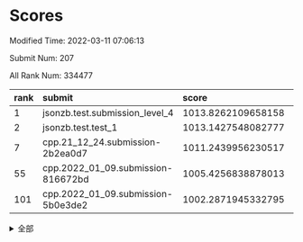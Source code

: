 # Scores

Modified Time: 2022-03-11 07:06:13

Submit Num: 207

All Rank Num: 334477

| rank |               submit               |       score        |       sigma        | pk_num |
| :--- | :--------------------------------- | :----------------- | :----------------- | :----- |
| 1    | jsonzb.test.submission_level_4     | 1013.8262109658158 | 0.7938048139695633 | 6462   |
| 2    | jsonzb.test.test_1                 | 1013.1427548082777 | 0.8260010810357469 | 6453   |
| 7    | cpp.21_12_24.submission-2b2ea0d7   | 1011.2439956230517 | 0.7950630599212433 | 6462   |
| 55   | cpp.2022_01_09.submission-816672bd | 1005.4256838878013 | 0.7233851127306054 | 6466   |
| 101  | cpp.2022_01_09.submission-5b0e3de2 | 1002.2871945332795 | 0.6970595638348279 | 6466   |


<details>
<summary>全部</summary>

| rank |                 submit                 |       score        |       sigma        | pk_num |
| :--- | :------------------------------------- | :----------------- | :----------------- | :----- |
| 1    | jsonzb.test.submission_level_4         | 1013.8262109658158 | 0.7938048139695633 | 6462   |
| 2    | jsonzb.test.test_1                     | 1013.1427548082777 | 0.8260010810357469 | 6453   |
| 3    | gobigger.level_3.submission_level_3_23 | 1011.6598161717619 | 0.7677215758348501 | 6463   |
| 4    | gobigger.level_3.submission_level_3_49 | 1011.5589163478968 | 0.7706217931037995 | 6464   |
| 5    | gobigger.level_3.submission_level_3_43 | 1011.37712657123   | 0.7653245063745234 | 6464   |
| 6    | gobigger.level_3.submission_level_3_25 | 1011.2954960110185 | 0.7741045005190338 | 6461   |
| 7    | cpp.21_12_24.submission-2b2ea0d7       | 1011.2439956230517 | 0.7950630599212433 | 6462   |
| 8    | gobigger.level_3.submission_level_3_20 | 1011.151186178831  | 0.7439027815575312 | 6463   |
| 9    | gobigger.level_3.submission_level_3_30 | 1011.1461510667817 | 0.7391144239313491 | 6466   |
| 10   | gobigger.level_3.submission_level_3_13 | 1010.7771696924539 | 0.7673515307728447 | 6466   |
| 11   | gobigger.level_3.submission_level_3_17 | 1010.757912219166  | 0.7698653156915303 | 6460   |
| 12   | gobigger.level_3.submission_level_3_44 | 1010.7519714035196 | 0.7669298484820141 | 6464   |
| 13   | gobigger.level_3.submission_level_3_42 | 1010.717249501093  | 0.7597393970286656 | 6462   |
| 14   | gobigger.level_3.submission_level_3_11 | 1010.5815029101902 | 0.7749006360089274 | 6467   |
| 15   | gobigger.level_3.submission_level_3_5  | 1010.5247123595747 | 0.7519719056796871 | 6458   |
| 16   | gobigger.level_3.submission_level_3_8  | 1010.5113158613442 | 0.7470604295605303 | 6463   |
| 17   | gobigger.level_3.submission_level_3_45 | 1010.4704254116904 | 0.7605567265544274 | 6470   |
| 18   | gobigger.level_3.submission_level_3_16 | 1010.4460976564412 | 0.7364509605372729 | 6466   |
| 19   | gobigger.level_3.submission_level_3_10 | 1010.407003761235  | 0.7489621911038309 | 6461   |
| 20   | gobigger.level_3.submission_level_3_33 | 1010.3751491920543 | 0.7717210225495104 | 6465   |
| 21   | gobigger.level_3.submission_level_3_22 | 1010.3706672360327 | 0.7456063781966841 | 6460   |
| 22   | gobigger.level_3.submission_level_3_14 | 1010.3282451990016 | 0.7526367283568017 | 6462   |
| 23   | gobigger.level_3.submission_level_3_29 | 1010.3163346726236 | 0.7527711778166926 | 6465   |
| 24   | gobigger.level_3.submission_level_3_18 | 1010.1927827410511 | 0.7583511225741251 | 6466   |
| 25   | gobigger.level_3.submission_level_3_24 | 1010.0402274874276 | 0.7652263687474476 | 6458   |
| 26   | gobigger.level_3.submission_level_3_46 | 1010.0222814338364 | 0.7437113839209217 | 6466   |
| 27   | gobigger.level_3.submission_level_3_39 | 1009.983181651469  | 0.7722877164133714 | 6464   |
| 28   | gobigger.level_3.submission_level_3_36 | 1009.9617493458871 | 0.7605996535504852 | 6460   |
| 29   | gobigger.level_3.submission_level_3_7  | 1009.9607523083305 | 0.7545908999855228 | 6459   |
| 30   | gobigger.level_3.submission_level_3_32 | 1009.9381987510384 | 0.7420661561484868 | 6467   |
| 31   | gobigger.level_3.submission_level_3_28 | 1009.9145935004487 | 0.7401409760413147 | 6464   |
| 32   | gobigger.level_3.submission_level_3_4  | 1009.8892050283661 | 0.7477773713578196 | 6462   |
| 33   | gobigger.level_3.submission_level_3_40 | 1009.8617245506791 | 0.7531496025996854 | 6463   |
| 34   | gobigger.level_3.submission_level_3_0  | 1009.8544427863224 | 0.7589785620883023 | 6468   |
| 35   | gobigger.level_3.submission_level_3_6  | 1009.8168528797154 | 0.7595277280012926 | 6464   |
| 36   | gobigger.level_3.submission_level_3_19 | 1009.7887100387861 | 0.7619091897480692 | 6468   |
| 37   | gobigger.level_3.submission_level_3_41 | 1009.7588877558621 | 0.7608698700016389 | 6464   |
| 38   | gobigger.level_3.submission_level_3_12 | 1009.7537466462609 | 0.7429296785645669 | 6458   |
| 39   | gobigger.level_3.submission_level_3_9  | 1009.6086874081838 | 0.7439782256200054 | 6465   |
| 40   | gobigger.level_3.submission_level_3_48 | 1009.5346583255099 | 0.7594014985869919 | 6464   |
| 41   | gobigger.level_3.submission_level_3_38 | 1009.515518282633  | 0.7355538533040679 | 6471   |
| 42   | gobigger.level_3.submission_level_3_2  | 1009.2955040945621 | 0.7378406416619075 | 6470   |
| 43   | gobigger.level_3.submission_level_3_27 | 1009.2661597822447 | 0.7611814561198001 | 6461   |
| 44   | gobigger.level_3.submission_level_3_21 | 1009.1062453345978 | 0.7481971070551038 | 6462   |
| 45   | gobigger.level_3.submission_level_3_47 | 1009.0176459634101 | 0.7263750387408906 | 6467   |
| 46   | gobigger.level_3.submission_level_3_3  | 1008.8794273619641 | 0.7436252652571991 | 6466   |
| 47   | gobigger.level_3.submission_level_3_35 | 1008.8514900201411 | 0.7316345493011689 | 6458   |
| 48   | gobigger.level_3.submission_level_3_31 | 1008.7830471829715 | 0.7598745351819298 | 6464   |
| 49   | gobigger.level_3.submission_level_3_34 | 1008.7521784580587 | 0.752820430286709  | 6464   |
| 50   | gobigger.level_3.submission_level_3_37 | 1008.5295852742862 | 0.7495503938258451 | 6466   |
| 51   | gobigger.level_3.submission_level_3_1  | 1008.450752444321  | 0.7365648038994757 | 6463   |
| 52   | gobigger.level_3.submission_level_3_15 | 1008.3965110968342 | 0.7425456938452654 | 6469   |
| 53   | gobigger.level_3.submission_level_3_26 | 1008.289405185812  | 0.7434233493382278 | 6462   |
| 54   | gobigger.level_1.submission_level_1_15 | 1005.5838801290644 | 0.7270236144365845 | 6464   |
| 55   | cpp.2022_01_09.submission-816672bd     | 1005.4256838878013 | 0.7233851127306054 | 6466   |
| 56   | gobigger.level_1.submission_level_1_26 | 1005.2929625080342 | 0.7204865193229649 | 6461   |
| 57   | gobigger.level_1.submission_level_1_34 | 1005.2148747079654 | 0.7175637524667109 | 6462   |
| 58   | gobigger.level_1.submission_level_1_29 | 1005.0382798965666 | 0.728840267608184  | 6465   |
| 59   | gobigger.level_1.submission_level_1_21 | 1004.946250090257  | 0.7158968613383179 | 6461   |
| 60   | gobigger.level_1.submission_level_1_35 | 1004.7216224152689 | 0.7315337084919477 | 6461   |
| 61   | gobigger.level_1.submission_level_1_7  | 1004.5552195282339 | 0.7201795079101307 | 6465   |
| 62   | gobigger.level_1.submission_level_1_45 | 1004.5075579659203 | 0.722400384270566  | 6461   |
| 63   | gobigger.level_1.submission_level_1_46 | 1004.4170408149961 | 0.7236001381246278 | 6466   |
| 64   | gobigger.level_1.submission_level_1_42 | 1004.3643417108615 | 0.7378503086650537 | 6466   |
| 65   | gobigger.level_1.submission_level_1_19 | 1004.3316116275713 | 0.7308259700632913 | 6469   |
| 66   | gobigger.level_1.submission_level_1_30 | 1004.2889541583551 | 0.7153180074358596 | 6463   |
| 67   | gobigger.level_1.submission_level_1_31 | 1003.9729462416792 | 0.7143596386943638 | 6465   |
| 68   | gobigger.level_1.submission_level_1_33 | 1003.9404626310098 | 0.713320221458192  | 6458   |
| 69   | gobigger.level_1.submission_level_1_1  | 1003.8941296850979 | 0.7053636480416282 | 6469   |
| 70   | gobigger.level_1.submission_level_1_43 | 1003.863380974328  | 0.7198041676822315 | 6458   |
| 71   | gobigger.level_1.submission_level_1_32 | 1003.8422782752099 | 0.7230871638958484 | 6463   |
| 72   | gobigger.level_1.submission_level_1_2  | 1003.8417760230379 | 0.7122741133424518 | 6460   |
| 73   | gobigger.level_1.submission_level_1_11 | 1003.8153369309063 | 0.7112364966057334 | 6461   |
| 74   | gobigger.level_1.submission_level_1_17 | 1003.8145306469557 | 0.7269878324586083 | 6465   |
| 75   | gobigger.level_1.submission_level_1_9  | 1003.7823787360242 | 0.7144983426920934 | 6463   |
| 76   | gobigger.level_1.submission_level_1_0  | 1003.7776852764093 | 0.7107508602456817 | 6463   |
| 77   | gobigger.level_1.submission_level_1_18 | 1003.7523059187919 | 0.710394707671277  | 6467   |
| 78   | gobigger.level_1.submission_level_1_44 | 1003.7418385367831 | 0.7216185375803058 | 6463   |
| 79   | gobigger.level_1.submission_level_1_13 | 1003.7003317352228 | 0.7172344392588748 | 6460   |
| 80   | gobigger.level_1.submission_level_1_6  | 1003.6450368541394 | 0.7101395806162228 | 6465   |
| 81   | gobigger.level_1.submission_level_1_28 | 1003.604209296568  | 0.7161292794807639 | 6462   |
| 82   | gobigger.level_1.submission_level_1_3  | 1003.5331132768035 | 0.7258018097018619 | 6465   |
| 83   | gobigger.level_1.submission_level_1_4  | 1003.3726045040772 | 0.7164692872743859 | 6468   |
| 84   | gobigger.level_1.submission_level_1_49 | 1003.3086061070135 | 0.7143388514918996 | 6465   |
| 85   | gobigger.level_1.submission_level_1_22 | 1003.2995023711759 | 0.7257572237677611 | 6461   |
| 86   | gobigger.level_1.submission_level_1_8  | 1003.2912102273334 | 0.7152911840965055 | 6463   |
| 87   | gobigger.level_1.submission_level_1_41 | 1003.0638475362813 | 0.7181538549278293 | 6460   |
| 88   | gobigger.level_1.submission_level_1_37 | 1003.0599952886805 | 0.7296925709207948 | 6459   |
| 89   | gobigger.level_1.submission_level_1_27 | 1003.0065738663906 | 0.7254811263997344 | 6464   |
| 90   | gobigger.level_1.submission_level_1_16 | 1002.976726368618  | 0.7225026515010651 | 6464   |
| 91   | gobigger.level_1.submission_level_1_25 | 1002.958355266683  | 0.7084687176971785 | 6466   |
| 92   | gobigger.level_1.submission_level_1_39 | 1002.9406350205184 | 0.7164151393049304 | 6466   |
| 93   | gobigger.level_1.submission_level_1_24 | 1002.8159222309786 | 0.7220905651927987 | 6465   |
| 94   | gobigger.level_1.submission_level_1_47 | 1002.7624390265993 | 0.7158876436975351 | 6462   |
| 95   | gobigger.level_1.submission_level_1_48 | 1002.7481563195505 | 0.7238313032482347 | 6464   |
| 96   | gobigger.level_1.submission_level_1_10 | 1002.6334663480991 | 0.7054238302736651 | 6460   |
| 97   | gobigger.level_1.submission_level_1_40 | 1002.5831259134604 | 0.7120246148789406 | 6464   |
| 98   | gobigger.level_1.submission_level_1_23 | 1002.5721678090097 | 0.7158986244871827 | 6461   |
| 99   | gobigger.level_1.submission_level_1_12 | 1002.5255719807699 | 0.7133927805320239 | 6464   |
| 100  | gobigger.level_1.submission_level_1_5  | 1002.3129734622337 | 0.7285149382342477 | 6464   |
| 101  | cpp.2022_01_09.submission-5b0e3de2     | 1002.2871945332795 | 0.6970595638348279 | 6466   |
| 102  | gobigger.level_1.submission_level_1_14 | 1002.2750772166238 | 0.7133709831657788 | 6460   |
| 103  | gobigger.level_1.submission_level_1_20 | 1002.1646281076672 | 0.7058329309733533 | 6464   |
| 104  | gobigger.level_1.submission_level_1_38 | 1002.0479234956276 | 0.7240078407575793 | 6463   |
| 105  | gobigger.level_1.submission_level_1_36 | 1001.8484460326879 | 0.7132628572660532 | 6463   |
| 106  | gobigger.random.submission_random_2    | 997.2703810837497  | 0.7165963166986457 | 6465   |
| 107  | gobigger.random.submission_random_29   | 997.1025899102815  | 0.7070937255020481 | 6468   |
| 108  | gobigger.random.submission_random_34   | 996.8542491309016  | 0.7053508525595109 | 6465   |
| 109  | gobigger.random.submission_random_19   | 996.7641385616238  | 0.7199797541486569 | 6465   |
| 110  | gobigger.random.submission_random_49   | 996.6477827218108  | 0.7073925046536287 | 6459   |
| 111  | gobigger.random.submission_random_45   | 996.6179836780406  | 0.7074739198401464 | 6458   |
| 112  | gobigger.random.submission_random_40   | 996.6065237897454  | 0.7225327511515945 | 6461   |
| 113  | gobigger.random.submission_random_30   | 996.5848627413155  | 0.7105255527777321 | 6464   |
| 114  | gobigger.random.submission_random_23   | 996.5228659501304  | 0.7175807921947049 | 6465   |
| 115  | gobigger.random.submission_random_41   | 996.4744093818798  | 0.7169734353564591 | 6462   |
| 116  | gobigger.random.submission_random_43   | 996.4121961843695  | 0.727667863551288  | 6465   |
| 117  | gobigger.random.submission_random_5    | 996.3011557108646  | 0.7104946479911334 | 6462   |
| 118  | gobigger.random.submission_random_16   | 996.299415668995   | 0.7253217020423802 | 6466   |
| 119  | gobigger.random.submission_random_11   | 996.251389479538   | 0.7182427069367212 | 6467   |
| 120  | gobigger.random.submission_random_28   | 996.2169411365774  | 0.7123332239699046 | 6464   |
| 121  | gobigger.random.submission_random_25   | 996.2033233945516  | 0.7253850058844052 | 6463   |
| 122  | gobigger.random.submission_random_26   | 996.1930612478242  | 0.7198617319186507 | 6465   |
| 123  | gobigger.random.submission_random_24   | 996.123593764323   | 0.7155231005009139 | 6460   |
| 124  | gobigger.random.submission_random_12   | 996.0894501158272  | 0.7080632740473306 | 6462   |
| 125  | gobigger.random.submission_random_33   | 996.0868822186093  | 0.7241284843555041 | 6466   |
| 126  | gobigger.random.submission_random_15   | 996.0603147885055  | 0.7030722660401366 | 6464   |
| 127  | gobigger.random.submission_random_38   | 996.0058455625592  | 0.7270374509211185 | 6466   |
| 128  | gobigger.random.submission_random_35   | 995.9899173667071  | 0.718644442931736  | 6464   |
| 129  | gobigger.random.submission_random_42   | 995.9758133448987  | 0.7177283827242539 | 6464   |
| 130  | gobigger.random.submission_random_47   | 995.9449442452943  | 0.721663806209757  | 6462   |
| 131  | gobigger.random.submission_random_13   | 995.8908515777739  | 0.7048443131620664 | 6457   |
| 132  | gobigger.random.submission_random_17   | 995.8906631112166  | 0.7140546855617883 | 6461   |
| 133  | gobigger.random.submission_random_48   | 995.8474207060378  | 0.7017610226746854 | 6464   |
| 134  | gobigger.random.submission_random_21   | 995.8302333417123  | 0.7240932669574706 | 6462   |
| 135  | gobigger.random.submission_random_14   | 995.8234573416673  | 0.7261971027585853 | 6463   |
| 136  | gobigger.random.submission_random_3    | 995.8233226562426  | 0.7068604525014913 | 6464   |
| 137  | gobigger.random.submission_random_20   | 995.7890630099871  | 0.7041844623441599 | 6464   |
| 138  | gobigger.random.submission_random_31   | 995.7359345894296  | 0.7093941918979468 | 6464   |
| 139  | gobigger.random.submission_random_46   | 995.7264454033211  | 0.7049172489875433 | 6464   |
| 140  | gobigger.random.submission_random_9    | 995.6991941415963  | 0.7218819382762456 | 6464   |
| 141  | gobigger.random.submission_random_4    | 995.5783380537621  | 0.7066174043394077 | 6466   |
| 142  | gobigger.random.submission_random_0    | 995.54036981228    | 0.7250622312798555 | 6465   |
| 143  | gobigger.random.submission_random_22   | 995.4897644531139  | 0.7131822114607637 | 6462   |
| 144  | gobigger.random.submission_random_10   | 995.4875520664509  | 0.7173251408868001 | 6464   |
| 145  | gobigger.random.submission_random_36   | 995.470113036393   | 0.7240512813602157 | 6463   |
| 146  | gobigger.random.submission_random_7    | 995.4168493048583  | 0.7217148082551259 | 6464   |
| 147  | gobigger.random.submission_random_8    | 995.4097736451195  | 0.7005702603486803 | 6462   |
| 148  | gobigger.random.submission_random_6    | 995.2887853159021  | 0.7296689481719127 | 6467   |
| 149  | gobigger.random.submission_random_27   | 995.1413896142832  | 0.717235241947839  | 6462   |
| 150  | gobigger.random.submission_random_32   | 995.069776861867   | 0.7116133608898536 | 6462   |
| 151  | gobigger.random.submission_random_37   | 994.9695205139424  | 0.7195470573611663 | 6461   |
| 152  | gobigger.random.submission_random_39   | 994.9071886956674  | 0.7249431396501294 | 6461   |
| 153  | gobigger.random.submission_random_1    | 994.6948547194006  | 0.7261350701324724 | 6465   |
| 154  | gobigger.random.submission_random_44   | 994.5453842350905  | 0.7185816645485872 | 6465   |
| 155  | gobigger.random.submission_random_18   | 994.4112825453574  | 0.7153192954083186 | 6459   |
| 156  | gobigger.level_2.submission_level_2_48 | 994.1756972469941  | 0.7297373170776549 | 6465   |
| 157  | gobigger.level_2.submission_level_2_20 | 993.8975039723138  | 0.7365181459252155 | 6464   |
| 158  | gobigger.level_2.submission_level_2_33 | 993.6934304117427  | 0.7316832940211956 | 6469   |
| 159  | gobigger.level_2.submission_level_2_17 | 993.1357786472413  | 0.7547450004683585 | 6468   |
| 160  | gobigger.level_2.submission_level_2_21 | 993.0983682342761  | 0.7458768271756547 | 6461   |
| 161  | gobigger.level_2.submission_level_2_31 | 993.047984706753   | 0.7380898221031866 | 6465   |
| 162  | gobigger.level_2.submission_level_2_34 | 992.8869414816589  | 0.740026482991539  | 6466   |
| 163  | gobigger.level_2.submission_level_2_8  | 992.7563875769894  | 0.746359034718396  | 6467   |
| 164  | gobigger.level_2.submission_level_2_6  | 992.6376984747079  | 0.7486587159343159 | 6463   |
| 165  | gobigger.level_2.submission_level_2_5  | 992.6250949113197  | 0.74600667147014   | 6461   |
| 166  | gobigger.level_2.submission_level_2_10 | 992.6078867006238  | 0.7393420181055907 | 6463   |
| 167  | gobigger.level_2.submission_level_2_19 | 992.5775649693254  | 0.7394987152584566 | 6463   |
| 168  | gobigger.level_2.submission_level_2_18 | 992.5603517802659  | 0.7341498296421582 | 6461   |
| 169  | gobigger.level_2.submission_level_2_9  | 992.5053905514638  | 0.7326507326507554 | 6463   |
| 170  | gobigger.level_2.submission_level_2_11 | 992.3366386071507  | 0.7354509073019339 | 6462   |
| 171  | gobigger.level_2.submission_level_2_37 | 992.2441674862986  | 0.755775028965535  | 6466   |
| 172  | gobigger.level_2.submission_level_2_36 | 992.2271766283495  | 0.7628879202822147 | 6462   |
| 173  | gobigger.level_2.submission_level_2_27 | 992.2104304831224  | 0.7464270233964008 | 6463   |
| 174  | gobigger.level_2.submission_level_2_28 | 992.1853899828515  | 0.7492895766892632 | 6459   |
| 175  | gobigger.level_2.submission_level_2_23 | 992.153355764836   | 0.7643678653633408 | 6460   |
| 176  | gobigger.level_2.submission_level_2_39 | 992.1530924977411  | 0.7318692032997947 | 6466   |
| 177  | gobigger.level_2.submission_level_2_30 | 992.1507787190856  | 0.755012450499899  | 6458   |
| 178  | gobigger.level_2.submission_level_2_25 | 992.1288530686215  | 0.7449922957235814 | 6462   |
| 179  | gobigger.level_2.submission_level_2_49 | 992.1194322386219  | 0.7513996548135098 | 6464   |
| 180  | gobigger.level_2.submission_level_2_12 | 992.0976458673562  | 0.7401561554522526 | 6462   |
| 181  | gobigger.level_2.submission_level_2_45 | 992.089143045239   | 0.7364007247734824 | 6468   |
| 182  | gobigger.level_2.submission_level_2_38 | 992.0760008495843  | 0.7600292287843978 | 6462   |
| 183  | gobigger.level_2.submission_level_2_4  | 991.9971042236226  | 0.7563239405062783 | 6467   |
| 184  | gobigger.level_2.submission_level_2_15 | 991.8656943679355  | 0.7515171585131336 | 6464   |
| 185  | gobigger.level_2.submission_level_2_2  | 991.8553850938754  | 0.7422522557536401 | 6464   |
| 186  | gobigger.level_2.submission_level_2_35 | 991.8355977583516  | 0.7533084863904965 | 6465   |
| 187  | gobigger.level_2.submission_level_2_47 | 991.8354006040644  | 0.7395854885588701 | 6464   |
| 188  | gobigger.level_2.submission_level_2_43 | 991.829730586264   | 0.7492200045164932 | 6458   |
| 189  | gobigger.level_2.submission_level_2_1  | 991.6361085627469  | 0.7523437939052654 | 6454   |
| 190  | gobigger.level_2.submission_level_2_41 | 991.5263239914958  | 0.7395877956494786 | 6463   |
| 191  | gobigger.level_2.submission_level_2_7  | 991.4706393980197  | 0.7445949717467402 | 6463   |
| 192  | gobigger.level_2.submission_level_2_29 | 991.4593789497     | 0.7716649246509235 | 6459   |
| 193  | gobigger.level_2.submission_level_2_3  | 991.376342976975   | 0.7620875902945654 | 6459   |
| 194  | gobigger.level_2.submission_level_2_22 | 991.3107321657741  | 0.7634485870935785 | 6467   |
| 195  | gobigger.level_2.submission_level_2_16 | 991.1937662652515  | 0.7555561925724917 | 6457   |
| 196  | gobigger.level_2.submission_level_2_40 | 991.1413729802109  | 0.758404955033272  | 6462   |
| 197  | gobigger.level_2.submission_level_2_46 | 990.9327633349286  | 0.7471931335911018 | 6460   |
| 198  | gobigger.level_2.submission_level_2_42 | 990.931044335597   | 0.7388344675411035 | 6468   |
| 199  | gobigger.level_2.submission_level_2_0  | 990.7558291999818  | 0.7801538912007479 | 6463   |
| 200  | gobigger.level_2.submission_level_2_14 | 990.7138245229123  | 0.7444174049990977 | 6468   |
| 201  | gobigger.level_2.submission_level_2_13 | 990.6414918646192  | 0.7493549564489415 | 6468   |
| 202  | gobigger.level_2.submission_level_2_44 | 990.5124452604392  | 0.7606626800804728 | 6461   |
| 203  | gobigger.level_2.submission_level_2_32 | 990.4917248881065  | 0.7679000705064531 | 6463   |
| 204  | gobigger.level_2.submission_level_2_26 | 990.2009727016624  | 0.7737131632520111 | 6463   |
| 205  | gobigger.level_2.submission_level_2_24 | 990.1697093619043  | 0.7494633794983723 | 6460   |
| 206  | gobigger.none.submission_none_1        | 977.4094953191476  | 1.3360471953530195 | 6462   |
| 207  | gobigger.none.submission_none_0        | 976.6539396606777  | 1.3512461575893326 | 6466   |

</details>